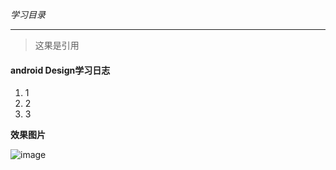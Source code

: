 *学习目录*
***
> 这果是引用

#### android Design学习日志
1. 1
2. 2
3. 3

**效果图片**

![image](https://github.com/BraveAction/MaterialDesign_learning/raw/master/app/screenshot1.png)
